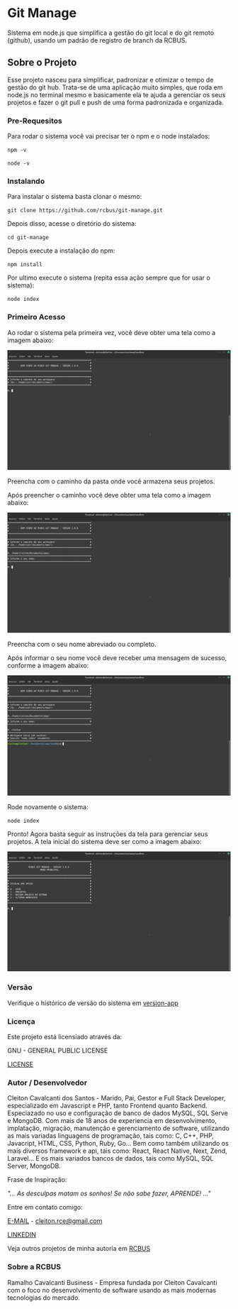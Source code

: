 # Git Manage

Sistema em node.js que simplifica a gestão do git local e do git remoto (github), usando um padrão de registro de branch da RCBUS.

## Sobre o Projeto

Esse projeto nasceu para simplificar, padronizar e otimizar o tempo de gestão do git hub. Trata-se de uma aplicação muito simples, que roda em node.js no terminal mesmo e basicamente ela te ajuda a gerenciar os seus projetos e fazer o git pull e push de uma forma padronizada e organizada.

### Pre-Requesitos

Para rodar o sistema você vai precisar ter o npm e o node instalados:

```
npm -v
```

```
node -v
```

### Instalando

Para instalar o sistema basta clonar o mesmo:

```
git clone https://github.com/rcbus/git-manage.git
```

Depois disso, acesse o diretório do sistema:

```
cd git-manage
```

Depois execute a instalação do npm:

```
npm install
```

Por ultimo execute o sistema (repita essa ação sempre que for usar o sistema):

```
node index
```

### Primeiro Acesso

Ao rodar o sistema pela primeira vez, você deve obter uma tela como a imagem abaixo:

![](/public/slide-01.png)

Preencha com o caminho da pasta onde você armazena seus projetos.

Após preencher o caminho você deve obter uma tela como a imagem abaixo:

![](/public/slide-02.png)

Preencha com o seu nome abreviado ou completo.

Após informar o seu nome você deve receber uma mensagem de sucesso, conforme a imagem abaixo:

![](/public/slide-03.png)

Rode novamente o sistema:

```
node index
```
Pronto! Agora basta seguir as instruções da tela para gerenciar seus projetos. A tela inicial do sistema deve ser como a imagem abaixo:

![](/public/slide-04.png)

### Versão

Verifique o histórico de versão do sistema em [version-app](version-app.js)

### Licença

Este projeto está licensiado através da: 

GNU - GENERAL PUBLIC LICENSE 

[LICENSE](LICENSE)

### Autor / Desenvolvedor

Cleiton Cavalcanti dos Santos - Marido, Pai, Gestor e Full Stack Developer, especializado em Javascript e PHP, tanto Frontend quanto Backend. Especiazado no uso e configuração de banco de dados MySQL, SQL Serve e MongoDB. Com mais de 18 anos de experiencia em desenvolvimento, implatação, migração, manutenção e gerenciamento de software, utilizando as mais variadas linguagens de programação, tais como: C, C++, PHP, Javacript, HTML, CSS, Python, Ruby, Go... Bem como também utilizando os mais diversos framework e api, tais como: React, React Native, Next, Zend, Laravel... E os mais variados bancos de dados, tais como MySQL, SQL Server, MongoDB.

Frase de Inspiração:

_"... As desculpas matam os sonhos! Se não sabe fazer, APRENDE! ..."_

Entre em contato comigo: 

[E-MAIL](mailto:cleiton.rce@gmail.com) - cleiton.rce@gmail.com

[LINKEDIN](https://www.linkedin.com/in/cleiton-cavalcanti-dos-santos-734500123/)

Veja outros projetos de minha autoria em [RCBUS](https://github.com/rcbus)

### Sobre a RCBUS

Ramalho Cavalcanti Business - Empresa fundada por Cleiton Cavalcanti com o foco no desenvolvimento de software usando as mais modernas tecnologias do mercado.